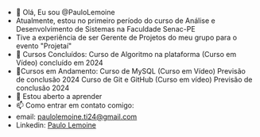 - 👋 Olá, Eu sou @PauloLemoine
- Atualmente, estou no primeiro período do curso de Análise e Desenvolvimento de Sistemas na Faculdade Senac-PE
- Tive a experiência de ser Gerente de Projetos do meu grupo para o evento "Projetaí"
- 🌱 Cursos Concluídos:
Curso de Algoritmo na plataforma (Curso em Vídeo) concluído em 2024
- 🌱Cursos em Andamento:
Curso de MySQL (Curso em Vídeo) Previsão de conclusão 2024
Curso de Git e GitHub (Curso em vídeo) Previsão de conclusão 2024
- 👀 Estou aberto a aprender
- 📫 Como entrar em contato comigo:
- email: paulolemoine.ti24@gmail.com
- Linkedin: [Paulo Lemoine](https://www.linkedin.com/in/paulo-lemoine-26a078304/)

<!---
PauloLemoine/PauloLemoine is a ✨ special ✨ repository because its `README.md` (this file) appears on your GitHub profile.
You can click the Preview link to take a look at your changes.
--->
